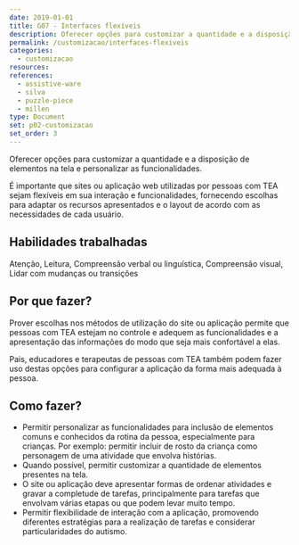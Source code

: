 ```yaml
---
date: 2019-01-01
title: G07 - Interfaces flexíveis
description: Oferecer opções para customizar a quantidade e a disposição de elementos na tela e personalizar as funcionalidades.
permalink: /customizacao/interfaces-flexiveis
categories:
  - customizacao
resources:
references:
  - assistive-ware
  - silva
  - puzzle-piece
  - millen
type: Document
set: p02-customizacao
set_order: 3
---
```


Oferecer opções para customizar a quantidade e a disposição de elementos na tela e personalizar as funcionalidades.

É importante que sites ou aplicação web utilizadas por pessoas com TEA sejam flexíveis em sua interação e funcionalidades, fornecendo escolhas para adaptar os recursos apresentados e o layout de acordo com as necessidades de cada usuário.

## Habilidades trabalhadas

Atenção, Leitura, Compreensão verbal ou linguística, Compreensão visual, Lidar com mudanças ou transições

## Por que fazer?

Prover escolhas nos métodos de utilização do site ou aplicação permite que pessoas com TEA estejam no controle e adequem as funcionalidades e a apresentação das informações do modo que seja mais confortável a elas.

Pais, educadores e terapeutas de pessoas com TEA também podem fazer uso destas opções para configurar a aplicação da forma mais adequada à pessoa.

## Como fazer?

- Permitir personalizar as funcionalidades para inclusão de elementos comuns e conhecidos da rotina da pessoa, especialmente para crianças. Por exemplo: permitir incluir de rosto da criança como personagem de uma atividade que envolva histórias.
- Quando possível, permitir customizar a quantidade de elementos presentes na tela.
- O site ou aplicação deve apresentar formas de ordenar atividades e gravar a completude de tarefas, principalmente para tarefas que envolvam várias etapas ou que podem levar muito tempo.
- Permitir flexibilidade de interação com a aplicação, promovendo diferentes estratégias para a realização de tarefas e considerar particularidades do autismo.